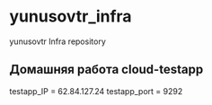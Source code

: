 # yunusovtr_infra
yunusovtr Infra repository

## Домашняя работа cloud-testapp
testapp_IP = 62.84.127.24
testapp_port = 9292
